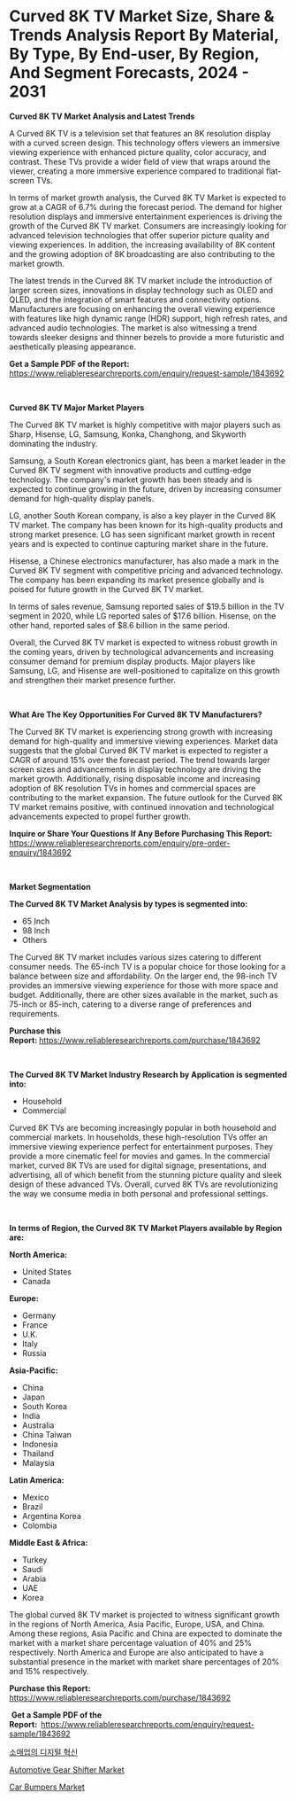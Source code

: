 <p><h1>Curved 8K TV Market Size, Share & Trends Analysis Report By Material, By Type, By End-user, By Region, And Segment Forecasts, 2024 - 2031</h1></p><p><strong>Curved 8K TV Market Analysis and Latest Trends</strong></p>
<p><p>A Curved 8K TV is a television set that features an 8K resolution display with a curved screen design. This technology offers viewers an immersive viewing experience with enhanced picture quality, color accuracy, and contrast. These TVs provide a wider field of view that wraps around the viewer, creating a more immersive experience compared to traditional flat-screen TVs.</p><p>In terms of market growth analysis, the Curved 8K TV Market is expected to grow at a CAGR of 6.7% during the forecast period. The demand for higher resolution displays and immersive entertainment experiences is driving the growth of the Curved 8K TV market. Consumers are increasingly looking for advanced television technologies that offer superior picture quality and viewing experiences. In addition, the increasing availability of 8K content and the growing adoption of 8K broadcasting are also contributing to the market growth.</p><p>The latest trends in the Curved 8K TV market include the introduction of larger screen sizes, innovations in display technology such as OLED and QLED, and the integration of smart features and connectivity options. Manufacturers are focusing on enhancing the overall viewing experience with features like high dynamic range (HDR) support, high refresh rates, and advanced audio technologies. The market is also witnessing a trend towards sleeker designs and thinner bezels to provide a more futuristic and aesthetically pleasing appearance.</p></p>
<p><strong>Get a Sample PDF of the Report:&nbsp;</strong> <a href="https://www.reliableresearchreports.com/enquiry/request-sample/1843692">https://www.reliableresearchreports.com/enquiry/request-sample/1843692</a></p>
<p>&nbsp;</p>
<p><strong>Curved 8K TV Major Market Players</strong></p>
<p><p>The Curved 8K TV market is highly competitive with major players such as Sharp, Hisense, LG, Samsung, Konka, Changhong, and Skyworth dominating the industry.</p><p>Samsung, a South Korean electronics giant, has been a market leader in the Curved 8K TV segment with innovative products and cutting-edge technology. The company's market growth has been steady and is expected to continue growing in the future, driven by increasing consumer demand for high-quality display panels.</p><p>LG, another South Korean company, is also a key player in the Curved 8K TV market. The company has been known for its high-quality products and strong market presence. LG has seen significant market growth in recent years and is expected to continue capturing market share in the future.</p><p>Hisense, a Chinese electronics manufacturer, has also made a mark in the Curved 8K TV segment with competitive pricing and advanced technology. The company has been expanding its market presence globally and is poised for future growth in the Curved 8K TV market.</p><p>In terms of sales revenue, Samsung reported sales of $19.5 billion in the TV segment in 2020, while LG reported sales of $17.6 billion. Hisense, on the other hand, reported sales of $8.6 billion in the same period.</p><p>Overall, the Curved 8K TV market is expected to witness robust growth in the coming years, driven by technological advancements and increasing consumer demand for premium display products. Major players like Samsung, LG, and Hisense are well-positioned to capitalize on this growth and strengthen their market presence further.</p></p>
<p>&nbsp;</p>
<p><strong>What Are The Key Opportunities For Curved 8K TV Manufacturers?</strong></p>
<p><p>The Curved 8K TV market is experiencing strong growth with increasing demand for high-quality and immersive viewing experiences. Market data suggests that the global Curved 8K TV market is expected to register a CAGR of around 15% over the forecast period. The trend towards larger screen sizes and advancements in display technology are driving the market growth. Additionally, rising disposable income and increasing adoption of 8K resolution TVs in homes and commercial spaces are contributing to the market expansion. The future outlook for the Curved 8K TV market remains positive, with continued innovation and technological advancements expected to propel further growth.</p></p>
<p><strong>Inquire or Share Your Questions If Any Before Purchasing This Report:</strong> <a href="https://www.reliableresearchreports.com/enquiry/pre-order-enquiry/1843692">https://www.reliableresearchreports.com/enquiry/pre-order-enquiry/1843692</a></p>
<p>&nbsp;</p>
<p><strong>Market Segmentation</strong></p>
<p><strong>The Curved 8K TV Market Analysis by types is segmented into:</strong></p>
<p><ul><li>65 Inch</li><li>98 Inch</li><li>Others</li></ul></p>
<p><p>The Curved 8K TV market includes various sizes catering to different consumer needs. The 65-inch TV is a popular choice for those looking for a balance between size and affordability. On the larger end, the 98-inch TV provides an immersive viewing experience for those with more space and budget. Additionally, there are other sizes available in the market, such as 75-inch or 85-inch, catering to a diverse range of preferences and requirements.</p></p>
<p><strong>Purchase this Report:&nbsp;</strong><a href="https://www.reliableresearchreports.com/purchase/1843692">https://www.reliableresearchreports.com/purchase/1843692</a></p>
<p>&nbsp;</p>
<p><strong>The Curved 8K TV Market Industry Research by Application is segmented into:</strong></p>
<p><ul><li>Household</li><li>Commercial</li></ul></p>
<p><p>Curved 8K TVs are becoming increasingly popular in both household and commercial markets. In households, these high-resolution TVs offer an immersive viewing experience perfect for entertainment purposes. They provide a more cinematic feel for movies and games. In the commercial market, curved 8K TVs are used for digital signage, presentations, and advertising, all of which benefit from the stunning picture quality and sleek design of these advanced TVs. Overall, curved 8K TVs are revolutionizing the way we consume media in both personal and professional settings.</p></p>
<p>&nbsp;</p>
<p><strong>In terms of Region, the Curved 8K TV Market Players available by Region are:</strong></p>
<p>
    <p> <strong> North America: </strong>
        <ul>
            <li>United States</li>
            <li>Canada</li>
        </ul>
        </p> 
    <p> <strong> Europe: </strong>
        <ul>
            <li>Germany</li>
            <li>France</li>
            <li>U.K.</li>
            <li>Italy</li>
            <li>Russia</li>
        </ul>
        </p> 
    <p> <strong> Asia-Pacific: </strong>
        <ul>
            <li>China</li>
            <li>Japan</li>
            <li>South Korea</li>
            <li>India</li>
            <li>Australia</li>
            <li>China Taiwan</li>
            <li>Indonesia</li>
            <li>Thailand</li>
            <li>Malaysia</li>
        </ul>
        </p> 
    <p> <strong> Latin America: </strong>
        <ul>
            <li>Mexico</li>
            <li>Brazil</li>
            <li>Argentina Korea</li>
            <li>Colombia</li>
        </ul>
        </p> 
    <p> <strong> Middle East & Africa: </strong>
        <ul>
            <li>Turkey</li>
            <li>Saudi</li>
            <li>Arabia</li>
            <li>UAE</li>
            <li>Korea</li>
        </ul>
    </p>
    </p>
<p><p>The global curved 8K TV market is projected to witness significant growth in the regions of North America, Asia Pacific, Europe, USA, and China. Among these regions, Asia Pacific and China are expected to dominate the market with a market share percentage valuation of 40% and 25% respectively. North America and Europe are also anticipated to have a substantial presence in the market with market share percentages of 20% and 15% respectively.</p></p>
<p><strong>Purchase this Report: </strong><a href="https://www.reliableresearchreports.com/purchase/1843692">https://www.reliableresearchreports.com/purchase/1843692</a></p>
<p>&nbsp;<strong>Get a Sample PDF of the Report:&nbsp;&nbsp;</strong><a href="https://www.reliableresearchreports.com/enquiry/request-sample/1843692">https://www.reliableresearchreports.com/enquiry/request-sample/1843692</a></p>
<p><strong></strong></p>
<p><p><a href="https://github.com/darrellockm3ytan895656/Market-Research-Report-List-1/blob/main/69691288722.md">소매업의 디지털 혁신</a></p><p><a href="https://issuu.com/reportprime-2/docs/automotive-gear-shifter-market-size-2030.pptx">Automotive Gear Shifter Market</a></p><p><a href="https://issuu.com/reportprime-2/docs/car-bumpers-market-size-2030.pptx">Car Bumpers Market</a></p></p>